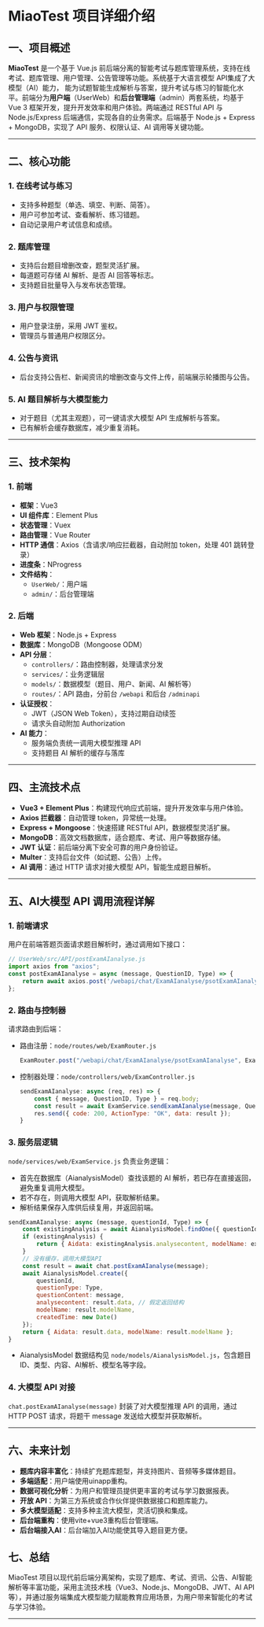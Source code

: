 # MiaoTest 项目详细介绍

## 一、项目概述

**MiaoTest** 是一个基于 Vue.js 前后端分离的智能考试与题库管理系统，支持在线考试、题库管理、用户管理、公告管理等功能。系统基于大语言模型 API集成了大模型（AI）能力， 能为试题智能生成解析与答案，提升考试与练习的智能化水平。前端分为**用户端**（UserWeb）和**后台管理端**（admin）两套系统，均基于 Vue 3 框架开发，提升开发效率和用户体验。两端通过 RESTful API 与 Node.js/Express 后端通信，实现各自的业务需求。后端基于 Node.js + Express + MongoDB，实现了 API 服务、权限认证、AI 调用等关键功能。

---

## 二、核心功能

### 1. 在线考试与练习
- 支持多种题型（单选、填空、判断、简答）。
- 用户可参加考试、查看解析、练习错题。
- 自动记录用户考试信息和成绩。

### 2. 题库管理
- 支持后台题目增删改查，题型灵活扩展。
- 每道题可存储 AI 解析、是否 AI 回答等标志。
- 支持题目批量导入与发布状态管理。

### 3. 用户与权限管理
- 用户登录注册，采用 JWT 鉴权。
- 管理员与普通用户权限区分。

### 4. 公告与资讯
- 后台支持公告栏、新闻资讯的增删改查与文件上传，前端展示轮播图与公告。

### 5. AI 题目解析与大模型能力
- 对于题目（尤其主观题），可一键请求大模型 API 生成解析与答案。
- 已有解析会缓存数据库，减少重复消耗。

---

## 三、技术架构
### 1. 前端

- **框架**：Vue3
- **UI 组件库**：Element Plus
- **状态管理**：Vuex
- **路由管理**：Vue Router
- **HTTP 通信**：Axios（含请求/响应拦截器，自动附加 token，处理 401 跳转登录）
- **进度条**：NProgress
- **文件结构**：
  - `UserWeb/`：用户端
  - `admin/`：后台管理端



### 2. 后端

- **Web 框架**：Node.js + Express
- **数据库**：MongoDB（Mongoose ODM）
- **API 分层**：
  - `controllers/`：路由控制器，处理请求分发
  - `services/`：业务逻辑层
  - `models/`：数据模型（题目、用户、新闻、AI 解析等）
  - `routes/`：API 路由，分前台 `/webapi` 和后台 `/adminapi`
- **认证授权**：
  - JWT（JSON Web Token），支持过期自动续签
  - 请求头自动附加 Authorization
- **AI 能力**：
  - 服务端负责统一调用大模型推理 API
  - 支持题目 AI 解析的缓存与落库

---

## 四、主流技术点

- **Vue3 + Element Plus**：构建现代响应式前端，提升开发效率与用户体验。
- **Axios 拦截器**：自动管理 token，异常统一处理。
- **Express + Mongoose**：快速搭建 RESTful API，数据模型灵活扩展。
- **MongoDB**：高效文档数据库，适合题库、考试、用户等数据存储。
- **JWT 认证**：前后端分离下安全可靠的用户身份验证。
- **Multer**：支持后台文件（如试题、公告）上传。
- **AI 调用**：通过 HTTP 请求对接大模型 API，智能生成题目解析。

---

## 五、AI大模型 API 调用流程详解

### 1. 前端请求

用户在前端答题页面请求题目解析时，通过调用如下接口：

```javascript
// UserWeb/src/API/postExamAIanalyse.js
import axios from "axios";
const postExamAIanalyse = async (message, QuestionID, Type) => {
    return await axios.post('/webapi/chat/ExamAIanalyse/psotExamAIanalyse', { message, QuestionID, Type });
};
```

### 2. 路由与控制器

请求路由到后端：

- 路由注册：`node/routes/web/ExamRouter.js`
  ```js
  ExamRouter.post("/webapi/chat/ExamAIanalyse/psotExamAIanalyse", ExamController.sendExamAIanalyse)
  ```
- 控制器处理：`node/controllers/web/ExamController.js`
  ```js
  sendExamAIanalyse: async (req, res) => {
      const { message, QuestionID, Type } = req.body;
      const result = await ExamService.sendExamAIanalyse(message, QuestionID, Type);
      res.send({ code: 200, ActionType: "OK", data: result });
  }
  ```

### 3. 服务层逻辑

`node/services/web/ExamService.js` 负责业务逻辑：

- 首先在数据库（AianalysisModel）查找该题的 AI 解析，若已存在直接返回，避免重复调用大模型。
- 若不存在，则调用大模型 API，获取解析结果。
- 解析结果保存入库供后续复用，并返回前端。

```js
sendExamAIanalyse: async (message, questionId, Type) => { 
    const existingAnalysis = await AianalysisModel.findOne({ questionId });
    if (existingAnalysis) {
        return { Aidata: existingAnalysis.analysecontent, modelName: existingAnalysis.modelName };
    }
    // 没有缓存，调用大模型API
    const result = await chat.postExamAIanalyse(message);
    await AianalysisModel.create({
        questionId,
        questionType: Type,
        questionContent: message,
        analysecontent: result.data, // 假定返回结构
        modelName: result.modelName,
        createdTime: new Date()
    });
    return { Aidata: result.data, modelName: result.modelName };
}
```
- AianalysisModel 数据结构见 `node/models/AianalysisModel.js`，包含题目ID、类型、内容、AI解析、模型名等字段。

### 4. 大模型 API 对接

`chat.postExamAIanalyse(message)` 封装了对大模型推理 API 的调用，通过 HTTP POST 请求，将题干 message 发送给大模型并获取解析。

---
## 六、未来计划

- **题库内容丰富化**：持续扩充题库题型，并支持图片、音频等多媒体题目。
- **多端适配**：用户端使用uinapp重构。
- **数据可视化分析**：为用户和管理员提供更丰富的考试与学习数据报表。
- **开放 API**：为第三方系统或合作伙伴提供数据接口和题库能力。
- **多大模型适配**：支持多种主流大模型，灵活切换和集成。
- **后台端重构**：使用vite+vue3重构后台管理端。
- **后台端接入AI**：后台端加入AI功能使其导入题目更方便。

## 七、总结

MiaoTest 项目以现代前后端分离架构，实现了题库、考试、资讯、公告、AI智能解析等丰富功能，采用主流技术栈（Vue3、Node.js、MongoDB、JWT、AI API 等），并通过服务端集成大模型能力赋能教育应用场景，为用户带来智能化的考试与学习体验。

---
